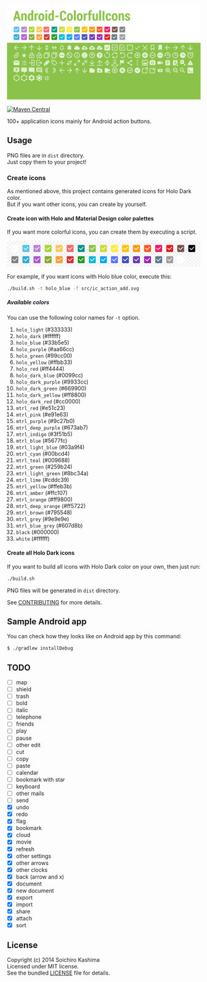![](misc/all.png "app-icons")


[![Maven Central](http://img.shields.io/maven-central/v/com.github.ksoichiro/androidcolorfulicons.svg)](https://github.com/ksoichiro/Android-ColorfulIcons/releases/latest)

100+ application icons mainly for Android action buttons.  

## Usage

PNG files are in `dist` directory.  
Just copy them to your project!

### Create icons

As mentioned above, this project contains generated icons for Holo Dark color.  
But if you want other icons, you can create by yourself.

#### Create icon with Holo and Material Design color palettes

If you want more colorful icons, you can create them by executing a script.

![](misc/colors.png)

For example, if you want icons with Holo blue color, execute this:

```sh
./build.sh -t holo_blue -f src/ic_action_add.svg
```

##### Available colors

You can use the following color names for `-t` option.

1. `holo_light` (#333333)
1. `holo_dark` (#ffffff)
1. `holo_blue` (#33b5e5)
1. `holo_purple` (#aa66cc)
1. `holo_green` (#99cc00)
1. `holo_yellow` (#ffbb33)
1. `holo_red` (#ff4444)
1. `holo_dark_blue` (#0099cc)
1. `holo_dark_purple` (#9933cc)
1. `holo_dark_green` (#669900)
1. `holo_dark_yellow` (#ff8800)
1. `holo_dark_red` (#cc0000)
1. `mtrl_red` (#e51c23)
1. `mtrl_pink` (#e91e63)
1. `mtrl_purple` (#9c27b0)
1. `mtrl_deep_purple` (#673ab7)
1. `mtrl_indigo` (#3f51b5)
1. `mtrl_blue` (#5677fc)
1. `mtrl_light_blue` (#03a9f4)
1. `mtrl_cyan` (#00bcd4)
1. `mtrl_teal` (#009688)
1. `mtrl_green` (#259b24)
1. `mtrl_light_green` (#8bc34a)
1. `mtrl_lime` (#cddc39)
1. `mtrl_yellow` (#ffeb3b)
1. `mtrl_amber` (#ffc107)
1. `mtrl_orange` (#ff9800)
1. `mtrl_deep_orange` (#ff5722)
1. `mtrl_brown` (#795548)
1. `mtrl_grey` (#9e9e9e)
1. `mtrl_blue_grey` (#607d8b)
1. `black` (#000000)
1. `white` (#ffffff)

#### Create all Holo Dark icons

If you want to build all icons with Holo Dark color on your own, then just run:

```sh
./build.sh
```

PNG files will be generated in `dist` directory.

See [CONTRIBUTING](CONTRIBUTING.md) for more details.

## Sample Android app

You can check how they looks like on Android app by this command:

```sh
$ ./gradlew installDebug
```

## TODO

- [ ] map
- [ ] shield
- [ ] trash
- [ ] bold
- [ ] italic
- [ ] telephone
- [ ] friends
- [ ] play
- [ ] pause
- [ ] other edit
- [ ] cut
- [ ] copy
- [ ] paste
- [ ] calendar
- [ ] bookmark with star
- [ ] keyboard
- [ ] other mails
- [ ] send
- [x] undo
- [x] redo
- [x] flag
- [x] bookmark
- [x] cloud
- [x] movie
- [x] refresh
- [x] other settings
- [x] other arrows
- [x] other clocks
- [x] back (arrow and x)
- [x] document
- [x] new document
- [x] export
- [x] import
- [x] share
- [x] attach
- [x] sort

## License

Copyright (c) 2014 Soichiro Kashima  
Licensed under MIT license.  
See the bundled [LICENSE](LICENSE) file for details.